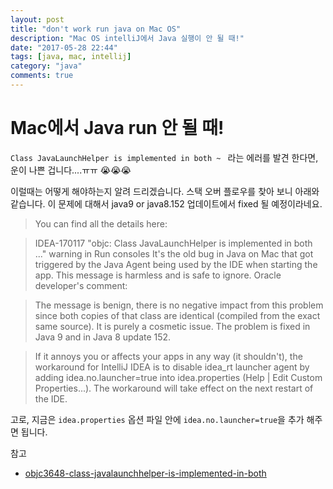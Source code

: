 ```yaml
---
layout: post
title: "don't work run java on Mac OS"
description: "Mac OS​ intelliJ에서 Java 실행이 안 될 때!"
date: "2017-05-28 22:44"
tags: [java, mac, intellij]
category: "java"
comments: true
---
```



# Mac에서 Java run 안 될 때!

`Class JavaLaunchHelper is implemented in both ~ ` 라는 에러를 발견 한다면, 운이 나쁜 겁니다....ㅠㅠ 😭😭😭

이럴때는 어떻게 해야하는지 알려 드리겠습니다.
스택 오버 플로우를 찾아 보니 아래와 같습니다.
이 문제에 대해서 java9 or java8.152 업데이트에서 fixed 될 예정이라네요.

> You can find all the details here:

> IDEA-170117 "objc: Class JavaLaunchHelper is implemented in both ..." warning in Run consoles
It's the old bug in Java on Mac that got triggered by the Java Agent being used by the IDE when starting the app. This message is harmless and is safe to ignore. Oracle developer's comment:

> The message is benign, there is no negative impact from this problem since both copies of that class are identical (compiled from the exact same source). It is purely a cosmetic issue.
The problem is fixed in Java 9 and in Java 8 update 152.

> If it annoys you or affects your apps in any way (it shouldn't), the workaround for IntelliJ IDEA is to disable idea_rt launcher agent by adding idea.no.launcher=true into idea.properties (Help | Edit Custom Properties...). The workaround will take effect on the next restart of the IDE.

고로, 지금은 `idea.properties` 옵션 파일 안에 `idea.no.launcher=true`을 추가 해주면 됩니다.

참고

* [objc3648-class-javalaunchhelper-is-implemented-in-both](https://stackoverflow.com/questions/43003012/objc3648-class-javalaunchhelper-is-implemented-in-both)
